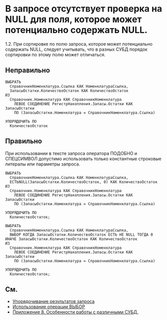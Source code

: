 # В запросе отсутствует проверка на NULL для поля, которое может потенциально содержать NULL.

1.2. При сортировке по полю запроса, которое может потенциально содержать NULL, следует учитывать, что в разных СУБД порядок сортировки по этому полю может отличаться.

## Неправильно

```bsl
ВЫБРАТЬ
  СправочникНоменклатура.Ссылка КАК НоменклатураСсылка,
  ЗапасыОстатки.КоличествоОстаток КАК КоличествоОстаток
ИЗ
  Справочник.Номенклатура КАК СправочникНоменклатура
    ЛЕВОЕ СОЕДИНЕНИЕ РегистрНакопления.Запасы.Остатки КАК
ЗапасыОстатки
    ПО (ЗапасыОстатки.Номенклатура = СправочникНоменклатура.Ссылка)

УПОРЯДОЧИТЬ ПО
  КоличествоОстаток
```

## Правильно

При использовании в тексте запроса оператора ПОДОБНО и СПЕЦСИМВОЛ допустимо использовать только константные строковые литералы или параметры запроса.

```bsl
ВЫБРАТЬ
  СправочникНоменклатура.Ссылка КАК НоменклатураСсылка,
  ЕСТЬNULL(ЗапасыОстатки.КоличествоОстаток, 0) КАК КоличествоОстаток
ИЗ
  Справочник.Номенклатура КАК СправочникНоменклатура
    ЛЕВОЕ СОЕДИНЕНИЕ РегистрНакопления.Запасы.Остатки КАК
ЗапасыОстатки
    ПО (ЗапасыОстатки.Номенклатура = СправочникНоменклатура.Ссылка)

УПОРЯДОЧИТЬ ПО
  КоличествоОстаток;

ВЫБРАТЬ
  СправочникНоменклатура.Ссылка КАК НоменклатураСсылка,
  ВЫБОР КОГДА ЗапасыОстатки.КоличествоОстаток ЕСТЬ НЕ NULL ТОГДА 0 ИНАЧЕ ЗапасыОстатки.КоличествоОстаток КАК КоличествоОстаток
ИЗ
  Справочник.Номенклатура КАК СправочникНоменклатура
    ЛЕВОЕ СОЕДИНЕНИЕ РегистрНакопления.Запасы.Остатки КАК
ЗапасыОстатки
    ПО (ЗапасыОстатки.Номенклатура = СправочникНоменклатура.Ссылка)

УПОРЯДОЧИТЬ ПО
  КоличествоОстаток;
```

## См.

- [Упорядочивание результатов запроса](https://its.1c.ru/db/v8std#content:412:hdoc:1.2)
- [Использование операции ВЫБОР](https://its.1c.ru/db/metod8dev/content/2653/hdoc)
- [Приложение 8. Особенности работы с различными СУБД.](http://its.1c.ru/db/v83doc#bookmark:dev:TI000001285)